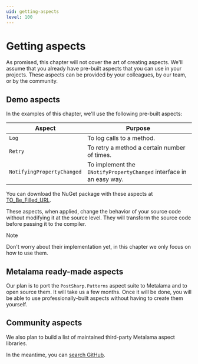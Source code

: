 ```yaml
---
uid: getting-aspects
level: 100
---
```

# Getting aspects

As promised, this chapter will not cover the art of creating aspects. We'll assume that you already have pre-built aspects that you can use in your projects. These aspects can be provided by your colleagues, by our team, or by the community.

## Demo aspects

In the examples of this chapter, we'll use the following pre-built aspects:

|Aspect | Purpose |
|-------|----------|
|`Log` | To log calls to a method.
|`Retry` | To retry a method a certain number of times.
|`NotifyingPropertyChanged` | To implement the `INotifyPropertyChanged` interface in an easy way.

You can download the NuGet package with these aspects at [TO_Be_Filled_URL](here).

These aspects, when applied, change the behavior of your source code without modifying it at the source level. They will transform the source code before passing it to the compiler.

> [!NOTE]
> Don't worry about their implementation yet, in this chapter we only focus on how to use them.

## Metalama ready-made aspects

Our plan is to port the `PostSharp.Patterns` aspect suite to Metalama and to open source them. It will take us a few months. Once it will be done, you will be able to use professionally-built aspects without having to create them yourself.

## Community aspects

We also plan to build a list of maintained third-party Metalama aspect libraries.

In the meantime, you can [search GitHub](https://github.com/search?p=1&q=metalama&type=Repositories).

